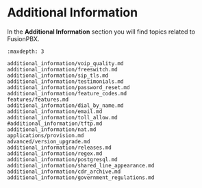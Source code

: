 # Additional Information

In the **Additional Information** section you will find topics related to FusionPBX.

```{toctree}
:maxdepth: 3

additional_information/voip_quality.md
additional_information/freeswitch.md
additional_information/sip_tls.md
additional_information/testimonials.md
additional_information/password_reset.md
additional_information/feature_codes.md
features/features.md
additional_information/dial_by_name.md
additional_information/email.md
additional_information/toll_allow.md
#additional_information/tftp.md
additional_information/nat.md
applications/provision.md
advanced/version_upgrade.md
additional_information/releases.md
additional_information/regex.md
additional_information/postgresql.md
additional_information/shared_line_appearance.md
additional_information/cdr_archive.md
additional_information/government_regulations.md
```

